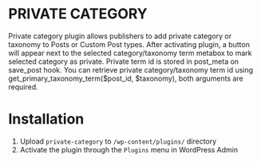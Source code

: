PRIVATE CATEGORY
==

Private category plugin allows publishers to add private category or taxonomy to Posts or Custom Post types.
After activating plugin, a button will appear next to the selected category/taxonomy term metabox to mark selected category as private.
Private term id is stored in post_meta on save_post hook.
You can retrieve private category/taxonomy term id using get_primary_taxonomy_term($post_id, $taxonomy), both arguments are required.

Installation
==
1. Upload `private-category` to `/wp-content/plugins/` directory
2. Activate the plugin through the `Plugins` menu in WordPress Admin
